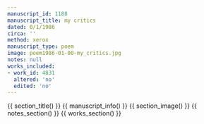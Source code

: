 ```yaml
---
manuscript_id: 1188
manuscript_title: my critics
dated: 0/1/1986
circa: ''
method: xerox
manuscript_type: poem
image: poem1986-01-00-my_critics.jpg
notes: null
works_included:
- work_id: 4831
  altered: 'no'
  edited: 'no'
---
```


{{ section_title() }}
{{ manuscript_info() }}
{{ section_image() }}
{{ notes_section() }}
{{ works_section() }}

